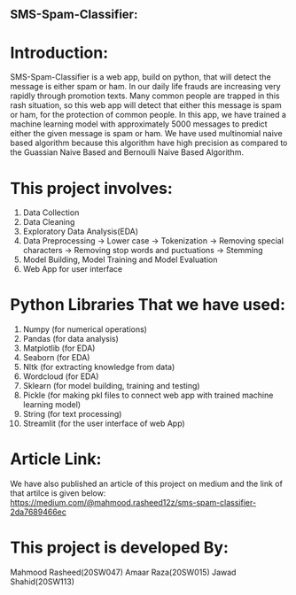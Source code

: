 ## SMS-Spam-Classifier:
# Introduction:
SMS-Spam-Classifier is a web app, build on python, that will detect the message is either spam or ham. In our daily life frauds are increasing very rapidly through promotion texts. Many common people are trapped in this rash situation, so this web app will detect that either this message is spam or ham, for the protection of common people. In this app, we have trained a machine learning model with approximately 5000 messages to predict either the given message is spam or ham. We have used multinomial naive based algorithm because this algorithm have high precision as compared to the Guassian Naive Based and Bernoulli Naive Based Algorithm.

# This project involves:
1) Data Collection
2) Data Cleaning
3) Exploratory Data Analysis(EDA)
4) Data Preprocessing
-> Lower case
-> Tokenization
-> Removing special characters
-> Removing stop words and puctuations
-> Stemming
5) Model Building, Model Training and Model Evaluation
6) Web App for user interface

# Python Libraries That we have used:
1) Numpy (for numerical operations)
2) Pandas (for data analysis)
3) Matplotlib (for EDA)
4) Seaborn (for EDA)
5) Nltk (for extracting knowledge from data)
6) Wordcloud (for EDA)
7) Sklearn (for model building, training and testing)
8) Pickle (for making pkl files to connect web app with trained machine learning model)
9) String (for text processing)
10) Streamlit (for the user interface of web App)

# Article Link:
We have also published an article of this project on medium and the link of that artilce is given below:
https://medium.com/@mahmood.rasheed12z/sms-spam-classifier-2da7689466ec

# This project is developed By:
Mahmood Rasheed(20SW047)
Amaar Raza(20SW015)
Jawad Shahid(20SW113)
